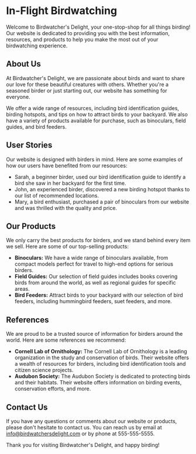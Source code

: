 <!--
Write me content for website with wallpaper which alt text is:

"A close-up of a bird in flight"

The name/title of the page should not be 1:1 copy of the alt text but rather a real content of the website which is using this wallpaper.

- Use markdown format
- Start with the heading
- The content should look like a real website
- Include real sections like references, contact, user stories, etc. use things relevant to the page purpose.
- Feel free to use structure like headings, bullets, numbering, blockquotes, paragraphs, horizontal lines, etc.
- You can use formatting like bold or _italic_
- You can include UTF-8 emojis
- Links should be only #hash anchors (and you can refer to the document itself)
- Do not include images
-->

<!--font:Poppins-->

# In-Flight Birdwatching

Welcome to Birdwatcher's Delight, your one-stop-shop for all things birding! Our website is dedicated to providing you with the best information, resources, and products to help you make the most out of your birdwatching experience.

## About Us

At Birdwatcher's Delight, we are passionate about birds and want to share our love for these beautiful creatures with others. Whether you're a seasoned birder or just starting out, our website has something for everyone.

We offer a wide range of resources, including bird identification guides, birding hotspots, and tips on how to attract birds to your backyard. We also have a variety of products available for purchase, such as binoculars, field guides, and bird feeders.

## User Stories

Our website is designed with birders in mind. Here are some examples of how our users have benefited from our resources:

-   Sarah, a beginner birder, used our bird identification guide to identify a bird she saw in her backyard for the first time.
-   John, an experienced birder, discovered a new birding hotspot thanks to our list of recommended locations.
-   Mary, a bird enthusiast, purchased a pair of binoculars from our website and was thrilled with the quality and price.

## Our Products

We only carry the best products for birders, and we stand behind every item we sell. Here are some of our top-selling products:

-   **Binoculars:** We have a wide range of binoculars available, from compact models perfect for travel to high-end options for serious birders.
-   **Field Guides:** Our selection of field guides includes books covering birds from around the world, as well as regional guides for specific areas.
-   **Bird Feeders:** Attract birds to your backyard with our selection of bird feeders, including hummingbird feeders, suet feeders, and more.

## References

We are proud to be a trusted source of information for birders around the world. Here are some references we recommend:

-   **Cornell Lab of Ornithology:** The Cornell Lab of Ornithology is a leading organization in the study and conservation of birds. Their website offers a wealth of resources for birders, including bird identification tools and citizen science projects.
-   **Audubon Society:** The Audubon Society is dedicated to protecting birds and their habitats. Their website offers information on birding events, conservation efforts, and more.

## Contact Us

If you have any questions or comments about our website or products, please don't hesitate to contact us. You can reach us by email at info@birdwatchersdelight.com or by phone at 555-555-5555.

Thank you for visiting Birdwatcher's Delight, and happy birding!
